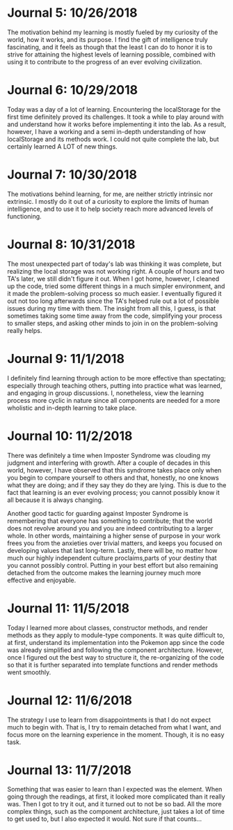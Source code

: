 # Journal 5: 10/26/2018

The motivation behind my learning is mostly fueled by my curiosity of the world, how it works, and its purpose. I find the gift of intelligence truly fascinating, and it feels as though that the least I can do to honor it is to strive for attaining the highest levels of learning possible, combined with using it to contribute to the progress of an ever evolving civilization.

# Journal 6: 10/29/2018

Today was a day of a lot of learning. Encountering the localStorage for the first time definitely proved its challenges. It took a while to play around with and understand how it works before implementing it into the lab. As a result, however, I have a working and a semi in-depth understanding of how localStorage and its methods work. I could not quite complete the lab, but certainly learned A LOT of new things.

# Journal 7: 10/30/2018

The motivations behind learning, for me, are neither strictly intrinsic nor extrinsic. I mostly do it out of a curiosity to explore the limits of human intelligence, and to use it to help society reach more advanced levels of functioning.

# Journal 8: 10/31/2018

The most unexpected part of today's lab was thinking it was complete, but realizing the local storage was not working right. A couple of hours and two TA's later, we still didn't figure it out. When I got home, however, I cleaned up the code, tried some different things in a much simpler environment, and it made the problem-solving process so much easier. I eventually figured it out not too long afterwards since the TA's helped rule out a lot of possible issues during my time with them. The insight from all this, I guess, is that sometimes taking some time away from the code, simplifying your process to smaller steps, and asking other minds to join in on the problem-solving really helps.

# Journal 9: 11/1/2018

I definitely find learning through action to be more effective than spectating; especially through teaching others, putting into practice what was learned, and engaging in group discussions. I, nonetheless, view the learning process more cyclic in nature since all components are needed for a more wholistic and in-depth learning to take place.

# Journal 10: 11/2/2018

There was definitely a time when Imposter Syndrome was clouding my judgment and interfering with growth. After a couple of decades in this world, however, I have observed that this syndrome takes place only when you begin to compare yourself to others and that, honestly, no one knows what they are doing; and if they say they do they are lying. This is due to the fact that learning is an ever evolving process; you cannot possibly know it all because it is always changing.

Another good tactic for guarding against Imposter Syndrome is remembering that everyone has something to contribute; that the world does not revolve around you and you are indeed contributing to a larger whole. In other words, maintaining a higher sense of purpose in your work frees you from the anxieties over trivial matters, and keeps you focused on developing values that last long-term. Lastly, there will be, no matter how much our highly independent culture proclaims,parts of your destiny that you cannot possibly control. Putting in your best effort but also remaining detached from the outcome makes the learning journey much more effective and enjoyable.

# Journal 11: 11/5/2018

Today I learned more about classes, constructor methods, and render methods as they apply to module-type components. It was quite difficult to, at first, understand its implementation into the Pokemon app since the code was already simplified and following the component architecture. However, once I figured out the best way to structure it, the re-organizing of the code so that it is further separated into template functions and render methods went smoothly.

# Journal 12: 11/6/2018

The strategy I use to learn from disappointments is that I do not expect much to begin with. That is, I try to remain detached from what I want, and focus more on the learning experience in the moment. Though, it is no easy task.

# Journal 13: 11/7/2018

Something that was easier to learn than I expected was the <canvas> element. When going through the readings, at first, it looked more complicated than it really was. Then I got to try it out, and it turned out to not be so bad. All the more complex things, such as the component architecture, just takes a lot of time to get used to, but I also expected it would. Not sure if that counts...